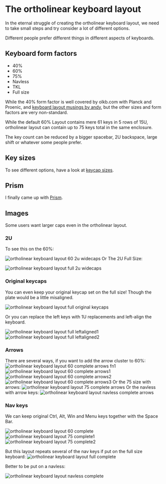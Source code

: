 # The ortholinear keyboard layout

In the eternal struggle of creating the ortholinear keyboard layout,
we need to take small steps and try consider a lot of different options.

Different people prefer different things in different aspects of keyboards.

## Keyboard form factors
* 40%
* 60%
* 75%
* Navless
* TKL
* Full size

While the 40% form factor is well covered
by olkb.com with Planck and Proenic,
and [keyboard layout musings by
andy](https://www.smittey.co.uk/the-planck-key-theory),
but the other sizes and form factors are very non-standard.

While the default 60% Layout contains mere 61 keys
in 5 rows of 15U, ortholinear layout can contain
up to 75 keys total in the same enclosure.

The key count can be reduced by a bigger spacebar,
2U backspace, large shift or whatever some people prefer.

## Key sizes

To see different options, have a look at [keycap sizes](keycap-sizes.md).

## Prism

I finally came up with [Prism](prism.md).

## Images
Some users want larger caps even in the ortholinear layout.

### 2U

To see this on the 60%:

![ortholinear keyboard layout 60 2u widecaps](images/keyboard-layout-ortholinear-60-2u-widecaps.png)
Or The 2U Full Size:

![ortholinear keyboard layout full 2u widecaps](images/keyboard-layout-ortholinear-full-2u-widecaps.png)

### Original keycaps
You can even keep your original keycap set on the full size!
Though the plate would be a little misaligned.

![ortholinear keyboard layout full original keycaps](images/keyboard-layout-ortholinear-full-original-keycaps.png)

Or you can replace the left keys with 1U replacements and left-align the keyboard.

![ortholinear keyboard layout full leftaligned1](images/keyboard-layout-ortholinear-full-leftaligned1.png)
![ortholinear keyboard layout full leftaligned2](images/keyboard-layout-ortholinear-full-leftaligned2.png)

### Arrows
There are several ways, if you want to add the arrow cluster to 60%:
![ortholinear keyboard layout 60 complete arrows fn1](images/keyboard-layout-ortholinear-60-complete-arrows-fn1.png)
![ortholinear keyboard layout 60 complete arrows1](images/keyboard-layout-ortholinear-60-complete-arrows1.png)
![ortholinear keyboard layout 60 complete arrows2](images/keyboard-layout-ortholinear-60-complete-arrows2.png)
![ortholinear keyboard layout 60 complete arrows3](images/keyboard-layout-ortholinear-60-complete-arrows3.png)
Or the 75 size with arrows:
![ortholinear keyboard layout 75 complete arrows](images/keyboard-layout-ortholinear-75-complete-arrows.png)
Or the navless with arrow keys:
![ortholinear keyboard layout navless complete arrows](images/keyboard-layout-ortholinear-navless-complete-arrows.png)

### Nav keys

We can keep original Ctrl, Alt, Win and Menu keys together with the Space Bar.

![ortholinear keyboard layout 60 complete](images/keyboard-layout-ortholinear-60-complete.png)
![ortholinear keyboard layout 75 complete1](images/keyboard-layout-ortholinear-75-complete1.png)
![ortholinear keyboard layout 75 complete2](images/keyboard-layout-ortholinear-75-complete2.png)

But this layout repeats several of the nav keys if put on the full size keyboard:
![ortholinear keyboard layout full complete](images/keyboard-layout-ortholinear-full-complete.png)

Better to be put on a navless:

![ortholinear keyboard layout navless complete](images/keyboard-layout-ortholinear-navless-complete.png)
